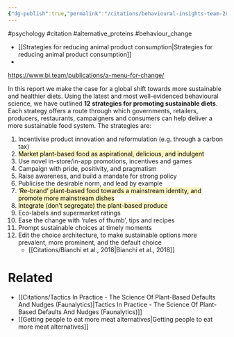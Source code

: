 ```yaml
---
{"dg-publish":true,"permalink":"/citations/behavioural-insights-team-2020/","tags":["#psychology","#citation","#alternative_proteins","#behaviour_change"],"created":"2025-10-23T17:42:46.089+01:00","updated":"2025-10-23T18:06:08.920+01:00"}
---
```


#psychology #citation #alternative_proteins #behaviour_change

- [[Strategies for reducing animal product consumption\|Strategies for reducing animal product consumption]]
- 

https://www.bi.team/publications/a-menu-for-change/

In this report we make the case for a global shift towards more sustainable and healthier diets. Using the latest and most well-evidenced behavioural science, we have outlined **12 strategies for promoting sustainable diets**. Each strategy offers a route through which governments, retailers, producers, restaurants, campaigners and consumers can help deliver a more sustainable food system. The strategies are: 

1. Incentivise product innovation and reformulation (e.g. through a carbon tax)
2. <mark style="background: #FFF3A3A6;">Market plant-based food as aspirational, delicious, and indulgent</mark>
3. Use novel in-store/in-app promotions, incentives and games
4. Campaign with pride, positivity, and pragmatism
5. Raise awareness, and build a mandate for strong policy
6. Publicise the desirable norm, and lead by example
7. <mark style="background: #FFF3A3A6;">‘Re-brand’ plant-based food towards a mainstream identity, and promote more mainstream dishes</mark>
8. <mark style="background: #FFF3A3A6;">Integrate (don’t segregate) the plant-based produce</mark>
9. Eco-labels and supermarket ratings
10. Ease the change with ‘rules of thumb’, tips and recipes
11. Prompt sustainable choices at timely moments
12. Edit the choice architecture, to make sustainable options more prevalent, more prominent, and the default choice
	- [[Citations/Bianchi et al., 2018\|Bianchi et al., 2018]]

# Related
- [[Citations/Tactics In Practice - The Science Of Plant-Based Defaults And Nudges (Faunalytics)\|Tactics In Practice - The Science Of Plant-Based Defaults And Nudges (Faunalytics)]]
- [[Getting people to eat more meat alternatives\|Getting people to eat more meat alternatives]]